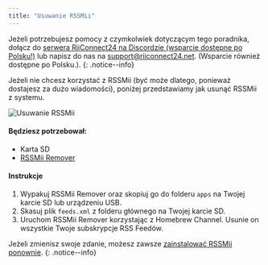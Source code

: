 ```yaml
---
title: "Usuwanie RSSMii"
---
```


Jeżeli potrzebujesz pomocy z czymkolwiek dotyczącym tego poradnika, dołącz do [serwera RiiConnect24 na Discordzie (wsparcie dostępne po Polsku!)](https://discord.gg/b4Y7jfD) lub napisz do nas na [support@riiconnect24.net](mailto:support@riiconnect24.net). (Wsparcie również dostępne po Polsku.).
{: .notice--info}

Jeżeli nie chcesz korzystać z RSSMii (być może dlatego, ponieważ dostajesz za dużo wiadomości), poniżej przedstawiamy jak usunąć RSSMii z systemu.

![Usuwanie RSSMii](/images/rssmii-remove.png)

#### Będziesz potrzebował:

* Karta SD
* [RSSMii Remover](https://github.com/RiiConnect24/rssmii/releases)

#### Instrukcje

1. Wypakuj RSSMii Remover oraz skopiuj go do folderu `apps` na Twojej karcie SD lub urządzeniu USB.
2. Skasuj plik `feeds.xml` z folderu głównego na Twojej karcie SD.
3. Uruchom RSSMii Remover korzystając z Homebrew Channel. Usunie on wszystkie Twoje subskrypcje RSS Feedów.

Jeżeli zmienisz swoje zdanie, możesz zawsze [zainstalować RSSMii ponownie](rssmii).
{: .notice--info}
